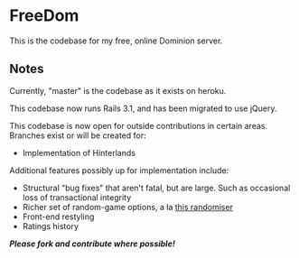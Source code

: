 FreeDom
======

This is the codebase for my free, online Dominion server.

Notes
-----

Currently, "master" is the codebase as it exists on heroku.

This codebase now runs Rails 3.1, and has been migrated to use jQuery.

This codebase is now open for outside contributions in certain areas. Branches exist or will be created for:

* Implementation of Hinterlands

Additional features possibly up for implementation include:

* Structural "bug fixes" that aren't fatal, but are large. Such as occasional loss of transactional integrity
* Richer set of random-game options, a la [this randomiser](http://www.hiwiller.com/dominion/)
* Front-end restyling
* Ratings history

_**Please fork and contribute where possible!**_
